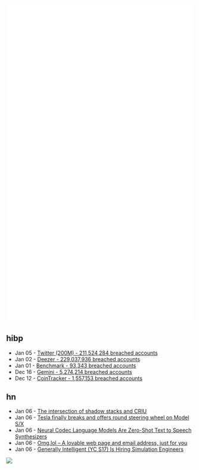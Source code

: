 ![Metrics](https://raw.githubusercontent.com/phixion/phixion/master/metrics.svg)

## hibp

<!--
for https://github.com/phixion/phixion/blob/main/.github/workflows/feeds.yml
-->
<!--START_SECTION:haveibeenpwnd-->
- Jan 05 - [Twitter (200M) - 211,524,284 breached accounts](https://haveibeenpwned.com/PwnedWebsites#Twitter200M)
- Jan 02 - [Deezer - 229,037,936 breached accounts](https://haveibeenpwned.com/PwnedWebsites#Deezer)
- Jan 01 - [Benchmark - 93,343 breached accounts](https://haveibeenpwned.com/PwnedWebsites#Benchmark)
- Dec 16 - [Gemini - 5,274,214 breached accounts](https://haveibeenpwned.com/PwnedWebsites#Gemini)
- Dec 12 - [CoinTracker - 1,557,153 breached accounts](https://haveibeenpwned.com/PwnedWebsites#CoinTracker)
<!--END_SECTION:haveibeenpwnd-->

## hn

<!--
for https://github.com/phixion/phixion/blob/main/.github/workflows/feeds.yml
-->
<!--START_SECTION:hn-->
- Jan 06 - [The intersection of shadow stacks and CRIU](https://lwn.net/Articles/915728/)
- Jan 06 - [Tesla finally breaks and offers round steering wheel on Model S/X](https://electrek.co/2023/01/05/tesla-offers-round-steering-wheel-model-s-x/)
- Jan 06 - [Neural Codec Language Models Are Zero-Shot Text to Speech Synthesizers](https://valle-demo.github.io/)
- Jan 06 - [Omg.lol – A lovable web page and email address, just for you](https://home.omg.lol)
- Jan 06 - [Generally Intelligent (YC S17) Is Hiring Simulation Engineers](https://news.ycombinator.com/item?id=34269503)
<!--END_SECTION:hn-->

<!--
for https://yhype.me
-->
![](https://hit.yhype.me/github/profile?user_id=13013670)
